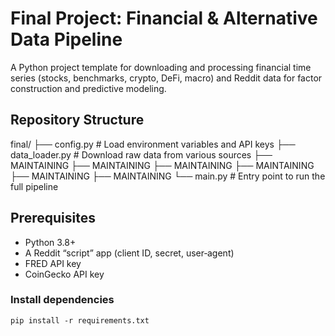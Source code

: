 # Final Project: Financial & Alternative Data Pipeline

A Python project template for downloading and processing financial time series (stocks, benchmarks, crypto, DeFi, macro) and Reddit data for factor construction and predictive modeling.

## Repository Structure

final/
├── config.py # Load environment variables and API keys
├── data_loader.py # Download raw data from various sources
├── MAINTAINING
├── MAINTAINING
├── MAINTAINING
├── MAINTAINING
├── MAINTAINING
├── MAINTAINING
└── main.py # Entry point to run the full pipeline

## Prerequisites

- Python 3.8+  
- A Reddit “script” app (client ID, secret, user‑agent)  
- FRED API key  
- CoinGecko API key 

### Install dependencies

`pip install -r requirements.txt`
